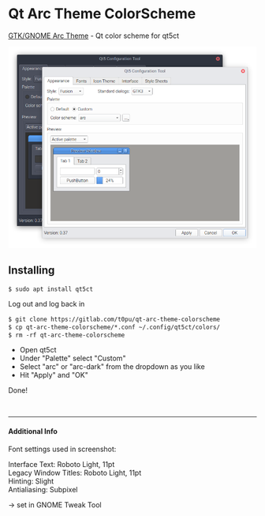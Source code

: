 # Qt Arc Theme ColorScheme

[GTK/GNOME Arc Theme](https://github.com/horst3180/arc-theme) - Qt color scheme for qt5ct

![Preview Screenshot](screenshot.png)

## Installing

```
$ sudo apt install qt5ct
```

Log out and log back in

```
$ git clone https://gitlab.com/t0pu/qt-arc-theme-colorscheme
$ cp qt-arc-theme-colorscheme/*.conf ~/.config/qt5ct/colors/
$ rm -rf qt-arc-theme-colorscheme
```

* Open qt5ct
* Under "Palette" select "Custom"
* Select "arc" or "arc-dark" from the dropdown as you like
* Hit "Apply" and "OK"

Done!

<br/>

---

#### Additional Info

Font settings used in screenshot:

Interface Text: Roboto Light, 11pt  
Legacy Window Titles: Roboto Light, 11pt  
Hinting: Slight  
Antialiasing: Subpixel

-> set in GNOME Tweak Tool
